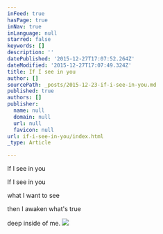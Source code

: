 ```yaml
---
inFeed: true
hasPage: true
inNav: true
inLanguage: null
starred: false
keywords: []
description: ''
datePublished: '2015-12-27T17:07:52.264Z'
dateModified: '2015-12-27T17:07:49.324Z'
title: If I see in you
author: []
sourcePath: _posts/2015-12-23-if-i-see-in-you.md
published: true
authors: []
publisher:
  name: null
  domain: null
  url: null
  favicon: null
url: if-i-see-in-you/index.html
_type: Article

---
```

If I see in you

If I see in you 

what I want to see 

then I awaken what's true 

deep inside of me. ![](https://s3-us-west-2.amazonaws.com/the-grid-img/p/dbdd60df299afd2f689b51864a22a3ecbb6f28e0.jpg)